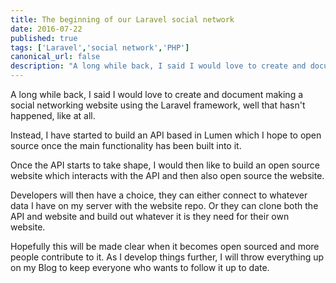 ```yaml
---
title: The beginning of our Laravel social network
date: 2016-07-22
published: true
tags: ['Laravel','social network','PHP']
canonical_url: false
description: "A long while back, I said I would love to create and document making a social networking website using the Laravel framework, well that hasn't happened, like at all."
---
```


A long while back, I said I would love to create and document making a social networking website using the Laravel framework, well that hasn't happened, like at all.

Instead, I have started to build an API based in Lumen which I hope to open source once the main functionality has been built into it.

Once the API starts to take shape, I would then like to build an open source website which interacts with the API and then also open source the website.

Developers will then have a choice, they can either connect to whatever data I have on my server with the website repo. Or they can clone both the API and website and build out whatever it is they need for their own website.

Hopefully this will be made clear when it becomes open sourced and more people contribute to it. As I develop things further, I will throw everything up on my Blog to keep everyone who wants to follow it up to date.
